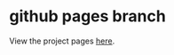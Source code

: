 github pages branch
===================
View the project pages [here](http://bgr.github.com/nathans-pl101/).